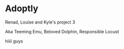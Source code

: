 # Adoptly


Renad, Louise and Kyle's project 3

Aka Teeming Emu, Beloved Dolphin, Responsible Locust


hiiii guys
